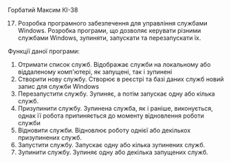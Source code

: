 Горбатий Максим КІ-38

17. Розробка програмного забезпечення для управління службами Windows. Розробка програми, що дозволяє керувати різними службами Windows, зупиняти, запускати та перезапускати їх.

Функції даної програми:
1. Отримати список служб. Відображає служби на локальному або віддаленому комп'ютері, як запущені, так і зупинені
2. Створити нову службу. Створює в реєстрі та базі даних служб новий запис для служби Windows
3. Перезапустити службу. Зупиняє, а потім запускає одну або кілька служб. 
4. Призупинити службу. Зупинена служба, як і раніше, виконується, однак її робота припиняється до моменту відновлення роботи служби
5. Відновити служби. Відновлює роботу однієї або декількох призупинених служб.
6. Запустити службу. Запускає одну або кілька зупинених служб. 
7. Зупинити службу. Зупиняє одну або декілька запущених служб. 
